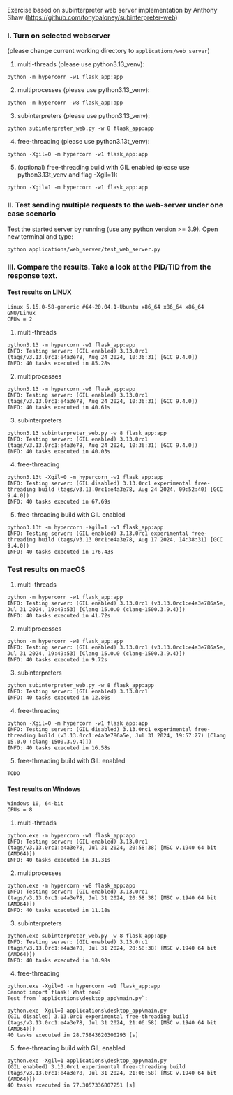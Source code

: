 Exercise based on subinterpreter web server implementation by Anthony Shaw
(https://github.com/tonybaloney/subinterpreter-web)

### I. Turn on selected webserver

(please change current working directory to `applications/web_server`)

1. multi-threads (please use python3.13_venv):
```
python -m hypercorn -w1 flask_app:app
```
2. multiprocesses (please use python3.13_venv):
```
python -m hypercorn -w8 flask_app:app
```
3. subinterpreters (please use python3.13_venv):
```
python subinterpreter_web.py -w 8 flask_app:app
```
4. free-threading (please use python3.13t_venv):
```
python -Xgil=0 -m hypercorn -w1 flask_app:app
```
5. (optional) free-threading build with GIL enabled (please use python3.13t_venv and flag -Xgil=1):  
```
python -Xgil=1 -m hypercorn -w1 flask_app:app
```

### II. Test sending multiple requests to the web-server under one case scenario

Test the started server by running (use any python version >= 3.9). Open new terminal and type:
```
python applications/web_server/test_web_server.py
```

### III. Compare the results. Take a look at the PID/TID from the response text.

#### Test results on LINUX
```
Linux 5.15.0-58-generic #64~20.04.1-Ubuntu x86_64 x86_64 x86_64 GNU/Linux  
CPUs = 2
```
1. multi-threads
```
python3.13 -m hypercorn -w1 flask_app:app
INFO: Testing server: (GIL enabled) 3.13.0rc1 (tags/v3.13.0rc1:e4a3e78, Aug 24 2024, 10:36:31) [GCC 9.4.0])
INFO: 40 tasks executed in 85.28s
```
2. multiprocesses
```
python3.13 -m hypercorn -w8 flask_app:app
INFO: Testing server: (GIL enabled) 3.13.0rc1 (tags/v3.13.0rc1:e4a3e78, Aug 24 2024, 10:36:31) [GCC 9.4.0])
INFO: 40 tasks executed in 40.61s
```
3. subinterpreters
```
python3.13 subinterpreter_web.py -w 8 flask_app:app
INFO: Testing server: (GIL enabled) 3.13.0rc1 (tags/v3.13.0rc1:e4a3e78, Aug 24 2024, 10:36:31) [GCC 9.4.0])
INFO: 40 tasks executed in 40.03s
```
4. free-threading
```
python3.13t -Xgil=0 -m hypercorn -w1 flask_app:app
INFO: Testing server: (GIL disabled) 3.13.0rc1 experimental free-threading build (tags/v3.13.0rc1:e4a3e78, Aug 24 2024, 09:52:40) [GCC 9.4.0])
INFO: 40 tasks executed in 67.69s
```
5. free-threading build with GIL enabled
```
python3.13t -m hypercorn -Xgil=1 -w1 flask_app:app
INFO: Testing server: (GIL enabled) 3.13.0rc1 experimental free-threading build (tags/v3.13.0rc1:e4a3e78, Aug 17 2024, 14:38:31) [GCC 9.4.0])
INFO: 40 tasks executed in 176.43s
```

### Test results on macOS

1. multi-threads
```
python -m hypercorn -w1 flask_app:app
INFO: Testing server: (GIL enabled) 3.13.0rc1 (v3.13.0rc1:e4a3e786a5e, Jul 31 2024, 19:49:53) [Clang 15.0.0 (clang-1500.3.9.4)]) 
INFO: 40 tasks executed in 41.72s
```
2. multiprocesses
```
python -m hypercorn -w8 flask_app:app
INFO: Testing server: (GIL enabled) 3.13.0rc1 (v3.13.0rc1:e4a3e786a5e, Jul 31 2024, 19:49:53) [Clang 15.0.0 (clang-1500.3.9.4)])
INFO: 40 tasks executed in 9.72s
```
3. subinterpreters 
```
python subinterpreter_web.py -w 8 flask_app:app
INFO: Testing server: (GIL enabled) 3.13.0rc1 
INFO: 40 tasks executed in 12.86s
```
4. free-threading
```
python -Xgil=0 -m hypercorn -w1 flask_app:app 
INFO: Testing server: (GIL disabled) 3.13.0rc1 experimental free-threading build (v3.13.0rc1:e4a3e786a5e, Jul 31 2024, 19:57:27) [Clang 15.0.0 (clang-1500.3.9.4)])
INFO: 40 tasks executed in 16.58s
```
5. free-threading build with GIL enabled
```
TODO
```

#### Test results on Windows
```
Windows 10, 64-bit  
CPUs = 8
```
1. multi-threads
```
python.exe -m hypercorn -w1 flask_app:app
INFO: Testing server: (GIL enabled) 3.13.0rc1 (tags/v3.13.0rc1:e4a3e78, Jul 31 2024, 20:58:38) [MSC v.1940 64 bit (AMD64)])
INFO: 40 tasks executed in 31.31s
```
2. multiprocesses
```
python.exe -m hypercorn -w8 flask_app:app
INFO: Testing server: (GIL enabled) 3.13.0rc1 (tags/v3.13.0rc1:e4a3e78, Jul 31 2024, 20:58:38) [MSC v.1940 64 bit (AMD64)])
INFO: 40 tasks executed in 11.18s
```
3. subinterpreters
```
python.exe subinterpreter_web.py -w 8 flask_app:app
INFO: Testing server: (GIL enabled) 3.13.0rc1 (tags/v3.13.0rc1:e4a3e78, Jul 31 2024, 20:58:38) [MSC v.1940 64 bit (AMD64)])
INFO: 40 tasks executed in 10.98s
```
4. free-threading
```
python.exe -Xgil=0 -m hypercorn -w1 flask_app:app
Cannot import flask! What now?
Test from `applications\desktop_app\main.py`:

python.exe -Xgil=0 applications\desktop_app\main.py
(GIL disabled) 3.13.0rc1 experimental free-threading build (tags/v3.13.0rc1:e4a3e78, Jul 31 2024, 21:06:58) [MSC v.1940 64 bit (AMD64)])
40 tasks executed in 28.75843620300293 [s]
```
5. free-threading build with GIL enabled
```
python.exe -Xgil=1 applications\desktop_app\main.py
(GIL enabled) 3.13.0rc1 experimental free-threading build (tags/v3.13.0rc1:e4a3e78, Jul 31 2024, 21:06:58) [MSC v.1940 64 bit (AMD64)])
40 tasks executed in 77.3057336807251 [s]
```
